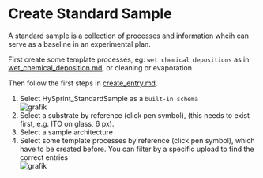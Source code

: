 # Create Standard Sample

A standard sample is a collection of processes and information whcih can serve as a baseline in an experimental plan.

First create some template processes, eg: `wet chemical depositions` as in [wet_chemical_deposition.md](wet_chemical_deposition.md), or cleaning or evaporation

Then follow the first  steps in [create_entry.md](create_entry.md).
1. Select HySprint_StandardSample as a `built-in schema`  
   ![grafik](https://github.com/RoteKekse/nomad-baseclasses/assets/36420750/2f2da949-f9a9-43e2-b05f-ff823e3bb2ff)
2. Select a substrate by reference (click pen symbol), (this needs to exist first, e.g. ITO on glass, 6 px).
3. Select a sample architecture
4. Select some template processes by reference (click pen symbol), which have to be created before. You can filter by a specific upload to find the correct entries  
   ![grafik](https://github.com/RoteKekse/nomad-baseclasses/assets/36420750/2c1a0a5e-ca9d-4513-b5cb-638ff8c0fd88)
